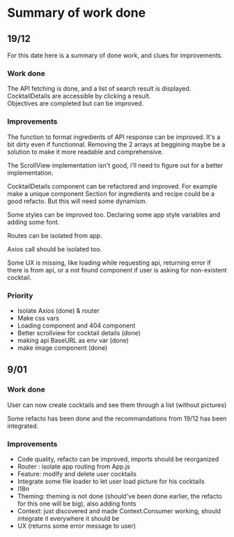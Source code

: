 # Summary of work done

## 19/12

For this date here is a summary of done work, and clues for improvements.

### Work done

The API fetching is done, and a list of search result is displayed.  
CocktailDetails are accessible by clicking a result.  
Objectives are completed but can be improved.  

### Improvements

The function to format ingredients of API response can be improved. It's a bit dirty even if functionnal. Removing the 2 arrays at beggining maybe be a solution to make it more readable and comprehensive.  

The ScrollView implementation isn't good, i'll need to figure out for a better implementation.  

CocktailDetails component can be refactored and improved. For example make a unique component Section for ingredients and recipe could be a good refacto. But this will need some dynamism.  

Some styles can be improved too. Declaring some app style variables and adding some font.    

Routes can be isolated from app.

Axios call should be isolated too.

Some UX is missing, like loading while requesting api, returning error if there is from api, or a not found component if user is asking for non-existent cocktail.  


### Priority

- Isolate Axios (done) & router
- Make css vars
- Loading component and 404 component
- Better scrollview for cocktail details (done)
- making api BaseURL as env var (done)
- make image component (done)

## 9/01

### Work done 

User can now create cocktails and see them through a list (without pictures)

Some refacto has been done and the recommandations from 19/12 has been integrated.

### Improvements

- Code quality, refacto can be improved, imports should be reorganized
- Router : isolate app routing from App.js
- Feature: modify and delete user cocktails
- Integrate some file loader to let user load picture for his cocktails
- I18n
- Theming: theming is not done (should've been done earlier, the refacto for this one will be big), also adding fonts
- Context: just discovered and made Context.Consumer working, should integrate it everywhere it should be
- UX (returns some error message to user)